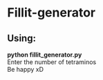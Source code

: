 # Fillit-generator

## Using: 
**python fillit_generator.py**  
Enter the number of tetraminos  
Be happy xD
